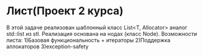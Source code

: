 # Лист(Проект 2 курса) 
В этой задаче реализован шаблонный класс List<T, Allocator> аналог std::list из stl.
Реализация основана на нодах (класс Node).
Возможности листа: 1)Базовая функциональность + итераторы 2)Поддержка аллокаторов 3)exception-safety
